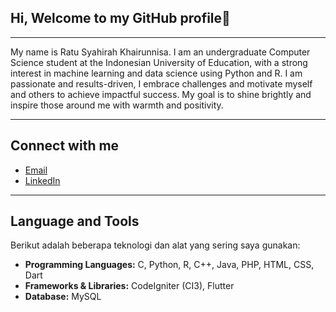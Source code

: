 ## Hi, Welcome to my GitHub profile👋
---

My name is Ratu Syahirah Khairunnisa. I am an undergraduate Computer Science student at the Indonesian University of Education, with a strong interest in machine learning and data science using Python and R. I am passionate and results-driven, I embrace challenges and motivate myself and others to achieve impactful success. My goal is to shine brightly and inspire those around me with warmth and positivity.

---

## Connect with me

- [Email](mailto:ratusyahirahk@gmail.com)
- [LinkedIn](https://www.linkedin.com/in/ratu-syahirah-khairunnisa-949874282/)

---

## Language and Tools

Berikut adalah beberapa teknologi dan alat yang sering saya gunakan:

- **Programming Languages:** C, Python, R, C++, Java, PHP, HTML, CSS, Dart
- **Frameworks & Libraries:** CodeIgniter (CI3), Flutter
- **Database:** MySQL

<!--
**queenxhr/queenxhr** is a ✨ _special_ ✨ repository because its `README.md` (this file) appears on your GitHub profile.

Here are some ideas to get you started:

- 🔭 I’m currently working on ...
- 🌱 I’m currently learning ...
- 👯 I’m looking to collaborate on ...
- 🤔 I’m looking for help with ...
- 💬 Ask me about ...
- 📫 How to reach me: ...
- 😄 Pronouns: ...
- ⚡ Fun fact: ...
-->
